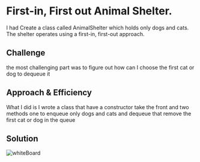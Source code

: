 # First-in, First out Animal Shelter.

I had Create a class called AnimalShelter which holds only dogs and cats. The shelter operates using a first-in, first-out approach. 


## Challenge

the most challenging part was to figure out how can I choose the first cat or dog to dequeue it

## Approach & Efficiency

What I did is I wrote a class that have a constructor take the front and two methods one to enqueue only dogs and cats and dequeue that remove the first cat or dog in the queue
## Solution

![whiteBoard](./assets/wb.jpg)